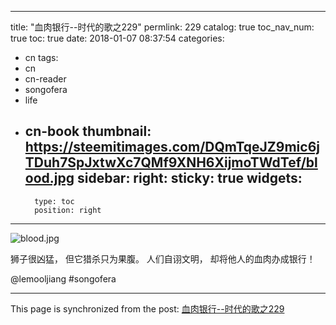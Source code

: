 
---
title: "血肉银行--时代的歌之229"
permlink: 229
catalog: true
toc_nav_num: true
toc: true
date: 2018-01-07 08:37:54
categories:
- cn
tags:
- cn
- cn-reader
- songofera
- life
- cn-book
thumbnail: https://steemitimages.com/DQmTqeJZ9mic6jTDuh7SpJxtwXc7QMf9XNH6XijmoTWdTef/blood.jpg
sidebar:
    right:
        sticky: true
widgets:
    -
        type: toc
        position: right
---


![blood.jpg](https://steemitimages.com/DQmTqeJZ9mic6jTDuh7SpJxtwXc7QMf9XNH6XijmoTWdTef/blood.jpg)



狮子很凶猛，
但它猎杀只为果腹。
人们自诩文明，
却将他人的血肉办成银行！


@lemooljiang #songofera

- - -

This page is synchronized from the post: [血肉银行--时代的歌之229](https://steemit.com/@lemooljiang/229)
